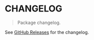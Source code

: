# CHANGELOG

> Package changelog.

See [GitHub Releases](https://github.com/stdlib-js/stats-incr-mse/releases) for the changelog.